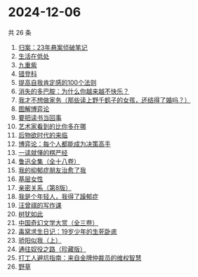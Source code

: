 # 2024-12-06

共 26 条

<!-- BEGIN WEREAD -->
<!-- 最后更新时间 2024-12-06 05:01:03 +0800 -->
1. [归案：23年悬案侦破笔记](https://weread.qq.com/web/bookDetail/bb032f20813ab9683g013c82)
1. [生活在低处](https://weread.qq.com/web/bookDetail/8f532800813ab96c5g0109f5)
1. [九重紫](https://weread.qq.com/web/bookDetail/96632d10577cfe966a6c42e)
1. [错登科](https://weread.qq.com/web/bookDetail/53332100813ab9612g015378)
1. [提高自我肯定感的100个法则](https://weread.qq.com/web/bookDetail/7b232300813ab9641g0174cf)
1. [消失的多巴胺：为什么你越来越不快乐？](https://weread.qq.com/web/bookDetail/de1326c0813ab9641g0144d7)
1. [我才不想做家务（那些读上野千鹤子的女孩，还结得了婚吗？）](https://weread.qq.com/web/bookDetail/800329f0813ab9643g0180bf)
1. [图解博弈论](https://weread.qq.com/web/bookDetail/09132dc0718f9709091a741)
1. [要把读书当回事](https://weread.qq.com/web/bookDetail/84332df0726cb9908433827)
1. [艺术家看到的比你多在哪](https://weread.qq.com/web/bookDetail/cc3321c0813ab9560g0146c1)
1. [后物欲时代的来临](https://weread.qq.com/web/bookDetail/1bb320f05cdab51bb976fed)
1. [博弈论：每个人都能成为决策高手](https://weread.qq.com/web/bookDetail/5d332c2072575dbf5d33fe2)
1. [一读就懂的楞严经](https://weread.qq.com/web/bookDetail/4bf32410813ab943bg014a4e)
1. [鲁迅全集（全十八卷）](https://weread.qq.com/web/bookDetail/801320b0717cc0898015b87)
1. [我的抑郁症朋友治愈了我](https://weread.qq.com/web/bookDetail/83032c30813ab95ffg015dfd)
1. [基层女性](https://weread.qq.com/web/bookDetail/d3c3209072646383d3ce031)
1. [亲密关系（第8版）](https://weread.qq.com/web/bookDetail/16832420813ab90f3g019f92)
1. [我是个年轻人，我得了躁郁症](https://weread.qq.com/web/bookDetail/58e324a0813ab9626g010237)
1. [汪曾祺的写作课](https://weread.qq.com/web/bookDetail/8f5320a07212b3c78f5fac4)
1. [树犹如此](https://weread.qq.com/web/bookDetail/cc532ba05e2d95cc51efb00)
1. [中国奇幻文学大赏（全三卷）](https://weread.qq.com/web/bookDetail/d1a3277071833467d1a06cc)
1. [毒窝求生日记：19岁少年的生死卧底](https://weread.qq.com/web/bookDetail/68132120813ab9665g015a70)
1. [骄阳似我（上）](https://weread.qq.com/web/bookDetail/e6c32e2053b775e6c22d6db)
1. [通往奴役之路（珍藏版）](https://weread.qq.com/web/bookDetail/1e532d205c69aa1e542b755)
1. [打工人避坑指南：来自金牌仲裁员的维权智慧](https://weread.qq.com/web/bookDetail/d0b32590813ab9600g014ac7)
1. [野草](https://weread.qq.com/web/bookDetail/97f32d50726a21f197f3642)
<!-- END WEREAD -->